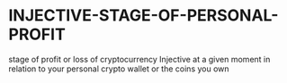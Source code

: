 # INJECTIVE-STAGE-OF-PERSONAL-PROFIT
stage of profit or loss of cryptocurrency Injective at a given moment in relation to your personal crypto wallet or the coins you own
